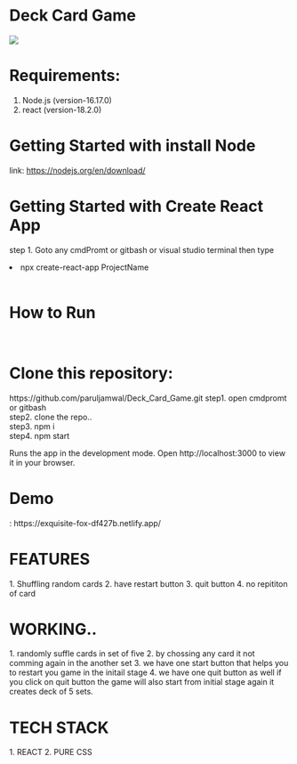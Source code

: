 <h1>Deck Card Game </h1>

 <img src="https://user-images.githubusercontent.com/96183163/189143468-1fbae639-0f01-40c4-99e2-01bd7f26c8b0.gif"/>

  <h1>Requirements:</h1>
  
   1.  Node.js (version-16.17.0) <br>
   2.  react  (version-18.2.0)   <br>
    
  
   <h1> Getting Started with install Node </h1>
   
   link: https://nodejs.org/en/download/
   
  
   <h1> Getting Started with Create React App </h1>
   
   step 1. Goto any cmdPromt or gitbash or visual studio terminal then type <li> npx create-react-app ProjectName </li>  <br>
   
   <h1>How to Run </h1>  <br>
   
   <h1> Clone this repository: </h1> https://github.com/paruljamwal/Deck_Card_Game.git
    step1. open cmdpromt or gitbash  <br>
    step2. clone the repo..  <br>
    step3.   npm i  <br>
    step4. npm start   <br>
     
   Runs the app in the development mode.
   Open http://localhost:3000 to view it in your browser.

 <h1> Demo </h1>: https://exquisite-fox-df427b.netlify.app/ 
 
 <h1> FEATURES </h1>
   1. Shuffling random cards
   2. have restart button
   3. quit button
   4. no repititon of card

  <h1> WORKING.. </h1>
    1. randomly suffle cards in set of five
    2. by chossing any card it not comming again in the another set
    3. we have one start button that helps you to restart you game in the initail stage
    4. we have one quit button as well if you click on quit button the game will also start from initial stage again it creates deck of 5 sets.
 
 
 <h1> TECH STACK </h1>
  1. REACT
  2. PURE CSS
  



